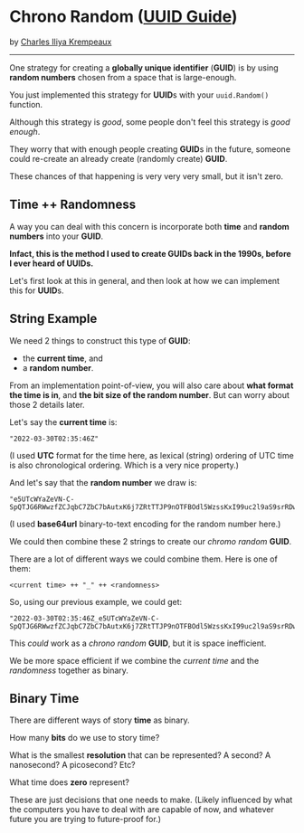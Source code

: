 # Chrono Random ([UUID Guide](../../README.md))

by [Charles Iliya Krempeaux](http://changelog.ca/)

---

One strategy for creating a **globally unique identifier** (**GUID**) is by using **random numbers** chosen from a space that is large-enough.

You just implemented this strategy for **UUID**s with your `uuid.Random()` function.

Although this strategy is _good_, some people don't feel this strategy is _good enough_.

They worry that with enough people creating **GUID**s in the future, someone could re-create an already create (randomly create) **GUID**.

These chances of that happening is very very very small, but it isn't zero.

## Time ++ Randomness

A way you can deal with this concern is incorporate both **time** and **random numbers** into your **GUID**.

**Infact, this is the method I used to create GUIDs back in the 1990s, before I ever heard of UUIDs.**

Let's first look at this in general, and then look at how we can implement this for **UUID**s.

## String Example

We need 2 things to construct this type of **GUID**:

* the **current time**, and
* a **random number**.

From an implementation point-of-view, you will also care about **what format the time is in**, and **the bit size of the random number**.
But can worry about those 2 details later.

Let's say the **current time** is:
```golang
"2022-03-30T02:35:46Z"
```

(I used **UTC** format for the time here, as lexical (string) ordering of UTC time is also chronological ordering. Which is a very nice property.)

And let's say that the **random number** we draw is:
```golang
"e5UTcWYaZeVN-C-SpQTJG6RWwzfZCJqbC7ZbC7bAutxK6j7ZRtTTJP9nOTFBOdl5WzssKxI99uc2l9aS9srRDw"
```
(I used **base64url** binary-to-text encoding for the random number here.)

We could then combine these 2 strings to create our _chromo random_ **GUID**.

There are a lot of different ways we could combine them.
Here is one of them:
```
<current time> ++ "_" ++ <randomness>
```

So, using our previous example, we could get:
```golang
"2022-03-30T02:35:46Z_e5UTcWYaZeVN-C-SpQTJG6RWwzfZCJqbC7ZbC7bAutxK6j7ZRtTTJP9nOTFBOdl5WzssKxI99uc2l9aS9srRDw"
```

This _could_ work as a _chrono random_ **GUID**, but it is space inefficient.

We be more space efficient if we combine the _current time_ and the _randomness_ together as binary.

## Binary Time

There are different ways of story **time** as binary.

How many **bits** do we use to story time?

What is the smallest **resolution** that can be represented?
A second?
A nanosecond?
A picosecond?
Etc?

What time does **zero** represent?

These are just decisions that one needs to make. 
(Likely influenced by what the computers you have to deal with are capable of now, and whatever future you are trying to future-proof for.)
